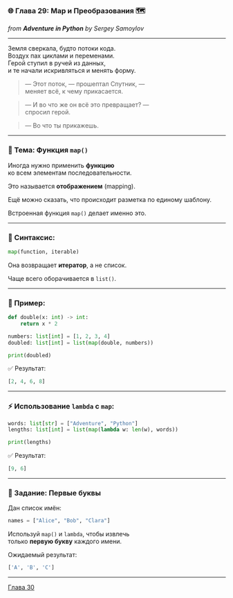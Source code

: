 ### 🌐 Глава 29: Map и Преобразования 🗺️  
*from **Adventure in Python** by Sergey Samoylov*

---

Земля сверкала, будто потоки кода.  
Воздух пах циклами и переменами.  
Герой ступил в ручей из данных,  
и те начали искривляться и менять форму.

> — Этот поток, — прошептал Спутник, —  
> меняет всё, к чему прикасается.

> — И во что же он всё это превращает? —  
> спросил герой.

> — Во что ты прикажешь.

---

### 🧠 Тема: Функция `map()`

Иногда нужно применить **функцию**  
ко всем элементам последовательности.

Это называется **отображением** (mapping).

Ещё можно сказать, что происходит разметка по единому шаблону.

Встроенная функция `map()` делает именно это.

---

### 🔧 Синтаксис:

```python
map(function, iterable)
```

Она возвращает **итератор**, а не список.

Чаще всего оборачивается в `list()`.

---

### 🔬 Пример:

```python
def double(x: int) -> int:
    return x * 2

numbers: list[int] = [1, 2, 3, 4]
doubled: list[int] = list(map(double, numbers))

print(doubled)
```

✅ Результат:
```python
[2, 4, 6, 8]
```

---

### ⚡ Использование `lambda` с `map`:

```python
words: list[str] = ["Adventure", "Python"]
lengths: list[int] = list(map(lambda w: len(w), words))

print(lengths)
```

✅ Результат:
```python
[9, 6]
```

---

### 🧪 Задание: Первые буквы

Дан список имён:

```python
names = ["Alice", "Bob", "Clara"]
```

Используй `map()` и `lambda`, чтобы извлечь  
только **первую букву** каждого имени.

Ожидаемый результат:

```python
['A', 'B', 'C']
```

---

[Глава 30](Chapter_30.md)
